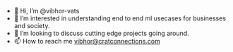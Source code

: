 - 👋 Hi, I’m @vibhor-vats
- 👀 I’m interested in understanding end to end ml usecases for businesses and society.
- 💞️ I’m looking to discuss cutting edge projects going around.
- 📫 How to reach me vibhor@cratconnections.com

<!---
vibhor-vats/vibhor-vats is a ✨ special ✨ repository because its `README.md` (this file) appears on your GitHub profile.
You can click the Preview link to take a look at your changes.
--->
